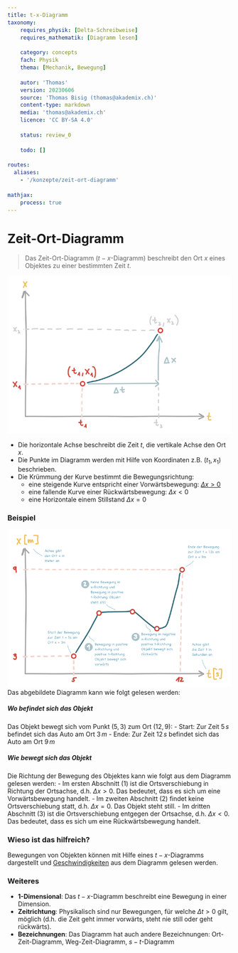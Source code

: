 ```yaml
---
title: t-x-Diagramm
taxonomy:
	requires_physik: [Delta-Schreibweise]
	requires_mathematik: [Diagramm lesen]

	category: concepts
	fach: Physik
	thema: [Mechanik, Bewegung]

	autor: 'Thomas'
	version: 20230606
	source: 'Thomas Bisig (thomas@akademix.ch)'
	content-type: markdown
	media: 'thomas@akademix.ch'
	licence: 'CC BY-SA 4.0'

	status: review_0

	todo: []

routes:
  aliases:
    - '/konzepte/zeit-ort-diagramm'

mathjax:
	process: true
---
```


# Zeit-Ort-Diagramm

> Das Zeit-Ort-Diagramm ($t-x$-Diagramm) beschreibt den Ort $x$ eines Objektes zu einer bestimmten Zeit $t$.

![Zeit-Ort-Diagramm (t-x-Diagramm) theoretische Darstellung](Zeit-Ort-Diagramm-theoretisch.svg?resize=450,300&class=float-right)

- Die horizontale Achse beschreibt die Zeit $t$, die vertikale Achse den Ort $x$.
- Die Punkte im Diagramm werden mit Hilfe von Koordinaten z.B. $(t_1,x_1)$ beschrieben.
- Die Krümmung der Kurve bestimmt die Bewegungsrichtung:
	- eine steigende Kurve entspricht einer Vorwärtsbewegung: [$\Delta x \gt 0$][1]
	- eine fallende Kurve einer Rückwärtsbewegung: $\Delta x \lt 0$
	- eine Horizontale einem Stillstand $\Delta x=0$

### Beispiel
![Beispiel eines Zeit-Ort-Diagramm (t-x-Diagramm)](Zeit-Ort-Diagramm-Beispiel.svg?resize=450,350&class=float-right) Das abgebildete Diagramm kann wie folgt gelesen werden:

##### Wo befindet sich das Objekt
Das Objekt bewegt sich vom Punkt $(5,3)$ zum Ort $(12,9)$:
	- Start: Zur Zeit $5\,s$ befindet sich das Auto am Ort $3\,m$
	- Ende: Zur Zeit $12\,s$ befindet sich das Auto am Ort $9\,m$

##### Wie bewegt sich das Objekt
Die Richtung der Bewegung des Objektes kann wie folgt aus dem Diagramm gelesen werden:
	- Im ersten Abschnitt (1) ist die Ortsverschiebung in Richtung der Ortsachse, d.h. $\Delta x \gt 0$. Das bedeutet, dass es sich um eine Vorwärtsbewegung handelt.
	- Im zweiten Abschnitt (2) findet keine Ortsverschiebung statt, d.h. $\Delta x=0$. Das Objekt steht still.
	- Im dritten Abschnitt (3) ist die Ortsverschiebung entgegen der Ortsachse, d.h. $\Delta x \lt 0$. Das bedeutet, dass es sich um eine Rückwärtsbewegung handelt.

### Wieso ist das hilfreich?
Bewegungen von Objekten können mit Hilfe eines $t-x$-Diagramms dargestellt und [Geschwindigkeiten][1] aus dem Diagramm gelesen werden.

### Weiteres
- **1-Dimensional**: Das $t-x$-Diagramm beschreibt eine Bewegung in einer Dimension.
- **Zeitrichtung**: Physikalisch sind nur Bewegungen, für welche $\Delta t \gt 0$ gilt, möglich (d.h. die Zeit geht immer vorwärts, steht nie still oder geht rückwärts).
- **Bezeichnungen**: Das Diagramm hat auch andere Bezeichnungen: Ort-Zeit-Diagramm, Weg-Zeit-Diagramm, $s-t$-Diagramm

[1]: <konzepte/konzept-1/> "Name des Konzepts"
